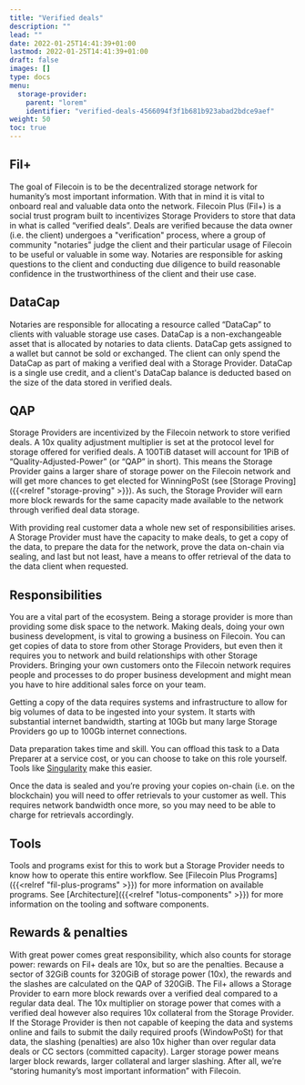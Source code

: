 ```yaml
---
title: "Verified deals"
description: ""
lead: ""
date: 2022-01-25T14:41:39+01:00
lastmod: 2022-01-25T14:41:39+01:00
draft: false
images: []
type: docs
menu:
  storage-provider:
    parent: "lorem"
    identifier: "verified-deals-4566094f3f1b681b923abad2bdce9aef"
weight: 50
toc: true
---
```


## Fil+
The goal of Filecoin is to be the decentralized storage network for humanity’s most important information. With that in mind it is vital to onboard real and valuable data onto the network. Filecoin Plus (Fil+) is a social trust program built to incentivizes Storage Providers to store that data in what is called “verified deals”. Deals are verified because the data owner (i.e. the client) undergoes a "verification" process, where a group of community "notaries" judge the client and their particular usage of Filecoin to be useful or valuable in some way. Notaries are responsible for asking questions to the client and conducting due diligence to build reasonable confidence in the trustworthiness of the client and their use case. 

## DataCap
Notaries are responsible for allocating a resource called “DataCap” to clients with valuable storage use cases. DataCap is a non-exchangeable asset that is allocated by notaries to data clients. DataCap gets assigned to a wallet but cannot be sold or exchanged. The client can only spend the DataCap as part of making a verified deal with a Storage Provider. DataCap is a single use credit, and a client's DataCap balance is deducted based on the size of the data stored in verified deals. 

## QAP
Storage Providers are incentivized by the Filecoin network to store verified deals. A 10x quality adjustment multiplier is set at the protocol level for storage offered for verified deals. A 100TiB dataset will account for 1PiB of “Quality-Adjusted-Power” (or “QAP” in short). This means the Storage Provider gains a larger share of storage power on the Filecoin network and will get more chances to get elected for WinningPoSt (see [Storage Proving]({{<relref "storage-proving" >}}). As such, the Storage Provider will earn more block rewards for the same capacity made available to the network through verified deal data storage.

With providing real customer data a whole new set of responsibilities arises. A Storage Provider must have the capacity to make deals, to get a copy of the data, to prepare the data for the network, prove the data on-chain via sealing, and last but not least, have a means to offer retrieval of the data to the data client when requested.

## Responsibilities
You are a vital part of the ecosystem. Being a storage provider is more than providing some disk space to the network. Making deals, doing your own business development, is vital to growing a business on Filecoin. You can get copies of data to store from other Storage Providers, but even then it requires you to network and build relationships with other Storage Providers. Bringing your own customers onto the Filecoin network requires people and processes to do proper business development and might mean you have to hire additional sales force on your team.

Getting a copy of the data requires systems and infrastructure to allow for big volumes of data to be ingested into your system. It starts with substantial internet bandwidth, starting at 10Gb but many large Storage Providers go up to 100Gb internet connections.

Data preparation takes time and skill. You can offload this task to a Data Preparer at a service cost, or you can choose to take on this role yourself. Tools like [Singularity](https://singularity.storage/) make this easier.

Once the data is sealed and you’re proving your copies on-chain (i.e. on the blockchain) you will need to offer retrievals to your customer as well. This requires network bandwidth once more, so you may need to be able to charge for retrievals accordingly.

## Tools
Tools and programs exist for this to work but a Storage Provider needs to know how to operate this entire workflow. See [Filecoin Plus Programs]({{<relref "fil-plus-programs" >}}) for more information on available programs. See [Architecture]({{<relref "lotus-components" >}}) for more information on the tooling and software components.

## Rewards & penalties
With great power comes great responsibility, which also counts for storage power: rewards on Fil+ deals are 10x, but so are the penalties. Because a sector of 32GiB counts for 320GiB of storage power (10x), the rewards and the slashes are calculated on the QAP of 320GiB. The Fil+ allows a Storage Provider to earn more block rewards over a verified deal compared to a regular data deal. The 10x multiplier on storage power that comes with a verified deal however also requires 10x collateral from the Storage Provider. If the Storage Provider is then not capable of keeping the data and systems online and fails to submit the daily required proofs (WindowPoSt) for that data, the slashing (penalties) are also 10x higher than over regular data deals or CC sectors (committed capacity). Larger storage power means larger block rewards, larger collateral and larger slashing. After all, we’re “storing humanity’s most important information” with Filecoin.
